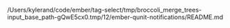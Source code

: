 /Users/kylerand/code/ember/tag-select/tmp/broccoli_merge_trees-input_base_path-gQwE5cx0.tmp/12/ember-qunit-notifications/README.md